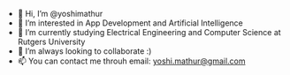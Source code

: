 - 👋 Hi, I’m @yoshimathur
- 👀 I’m interested in App Development and Artificial Intelligence 
- 🌱 I’m currently studying Electrical Engineering and Computer Science at Rutgers University
- 💞️ I’m always looking to collaborate :)
- 📫 You can contact me throuh email: yoshi.mathur@gmail.com

<!---
yoshimathur/yoshimathur is a ✨ special ✨ repository because its `README.md` (this file) appears on your GitHub profile.
You can click the Preview link to take a look at your changes.
--->
